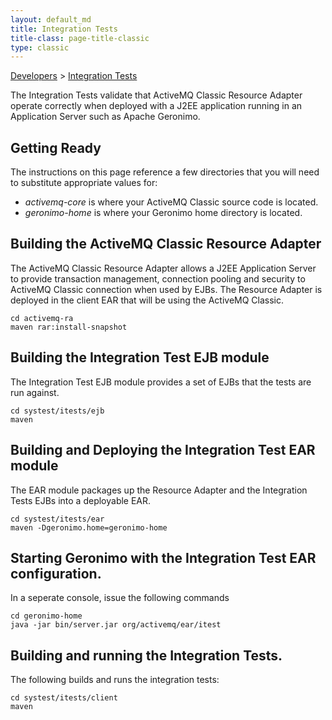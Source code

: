 ```yaml
---
layout: default_md
title: Integration Tests 
title-class: page-title-classic
type: classic
---
```


[Developers](developers) > [Integration Tests](integration-tests)


The Integration Tests validate that ActiveMQ Classic Resource Adapter operate correctly when deployed with a J2EE application running in an Application Server such as Apache Geronimo.

Getting Ready
-------------

The instructions on this page reference a few directories that you will need to substitute appropriate values for:

*   _activemq-core_ is where your ActiveMQ Classic source code is located.
*   _geronimo-home_ is where your Geronimo home directory is located.

Building the ActiveMQ Classic Resource Adapter
--------------------------------------

The ActiveMQ Classic Resource Adapter allows a J2EE Application Server to provide transaction management, connection pooling and security to ActiveMQ Classic connection when used by EJBs. The Resource Adapter is deployed in the client EAR that will be using the ActiveMQ Classic.
```
cd activemq-ra
maven rar:install-snapshot
```

Building the Integration Test EJB module
----------------------------------------

The Integration Test EJB module provides a set of EJBs that the tests are run against.
```
cd systest/itests/ejb
maven
```

Building and Deploying the Integration Test EAR module
------------------------------------------------------

The EAR module packages up the Resource Adapter and the Integration Tests EJBs into a deployable EAR.
```
cd systest/itests/ear
maven -Dgeronimo.home=geronimo-home
```

Starting Geronimo with the Integration Test EAR configuration.
--------------------------------------------------------------

In a seperate console, issue the following commands
```
cd geronimo-home
java -jar bin/server.jar org/activemq/ear/itest
```

Building and running the Integration Tests.
-------------------------------------------

The following builds and runs the integration tests:
```
cd systest/itests/client
maven
```
